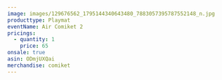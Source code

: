 ```yaml
---
image: images/129676562_1795144340643480_7883057395787552148_n.jpg
producttype: Playmat
eventName: Air Comiket 2
pricings:
  - quantity: 1
    price: 65
onsale: true
asin: ODmjUXQai
merchandise: comiket
---
```

